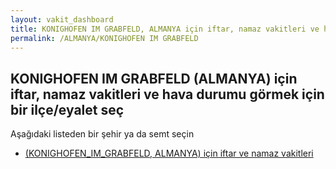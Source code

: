 ```yaml
---
layout: vakit_dashboard
title: KONIGHOFEN IM GRABFELD, ALMANYA için iftar, namaz vakitleri ve hava durumu - ilçe/eyalet seç
permalink: /ALMANYA/KONIGHOFEN IM GRABFELD
---
```


## KONIGHOFEN IM GRABFELD (ALMANYA) için iftar, namaz vakitleri ve hava durumu  görmek için bir ilçe/eyalet seç

Aşağıdaki listeden bir şehir ya da semt seçin

* [ (KONIGHOFEN_IM_GRABFELD, ALMANYA) için iftar ve namaz vakitleri](/ALMANYA/KONIGHOFEN_IM_GRABFELD/)

<script type="text/javascript">
  var GLOBAL_COUNTRY = 'ALMANYA';
  var GLOBAL_CITY = 'KONIGHOFEN IM GRABFELD';
  var GLOBAL_STATE = 'KONIGHOFEN IM GRABFELD';
</script>
